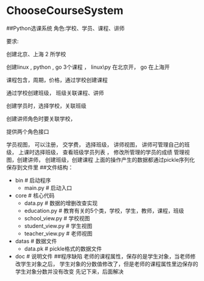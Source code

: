 # ChooseCourseSystem
##Python选课系统
角色:学校、学员、课程、讲师

要求:

创建北京、上海 2 所学校

创建linux , python , go 3个课程 ， linux\py 在北京开， go 在上海开

课程包含，周期，价格，通过学校创建课程

通过学校创建班级， 班级关联课程、讲师

创建学员时，选择学校，关联班级

创建讲师角色时要关联学校，

提供两个角色接口

学员视图， 可以注册， 交学费， 选择班级，
讲师视图， 讲师可管理自己的班级， 上课时选择班级， 查看班级学员列表 ， 修改所管理的学员的成绩
管理视图，创建讲师， 创建班级，创建课程
上面的操作产生的数据都通过pickle序列化保存到文件里
##文件结构：
- bin                  # 启动程序
    - main.py          # 启动入口
- core                 # 核心代码
    - data.py          # 数据的增删改查实现
    - education.py     # 教育有关的5个类，学校，学生，教师，课程，班级
    - school_view.py   # 学校视图
    - student_view.py  # 学生视图
    - teacher_view.py  # 老师视图
- datas                # 数据文件
    - data.pk          # pickle格式的数据文件
- doc                  # 说明文件
##程序缺陷
老师的课程属性，保存的是学生对象，当老师修改学生对象之后， 学生对象的分数值修改了，但是老师的课程属性里边保存的学生对象分数并没有改变 先记下来，后面解决
